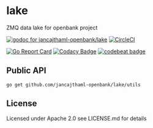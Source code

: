 # lake

ZMQ data lake for openbank project

[![godoc for jancajthaml-openbank/lake](https://godoc.org/github.com/nathany/looper?status.svg)](https://godoc.org/github.com/jancajthaml-openbank/lake) [![CircleCI](https://circleci.com/gh/jancajthaml-openbank/lake/tree/master.svg?style=shield)](https://circleci.com/gh/jancajthaml-openbank/lake/tree/master)

[![Go Report Card](https://goreportcard.com/badge/github.com/jancajthaml-openbank/lake)](https://goreportcard.com/report/github.com/jancajthaml-openbank/lake) [![Codacy Badge](https://api.codacy.com/project/badge/Grade/c414d3d366cd4b7588ac0a62bc3ce064)](https://www.codacy.com/app/jancajthaml-openbank/lake?utm_source=github.com&amp;utm_medium=referral&amp;utm_content=jancajthaml-openbank/lake&amp;utm_campaign=Badge_Grade) [![codebeat badge](https://codebeat.co/badges/d8e2b702-3435-4893-a5bf-4558fba353f8)](https://codebeat.co/projects/github-com-jancajthaml-openbank-lake-master)

## Public API

`go get github.com/jancajthaml-openbank/lake/utils`

## License

Licensed under Apache 2.0 see LICENSE.md for details

